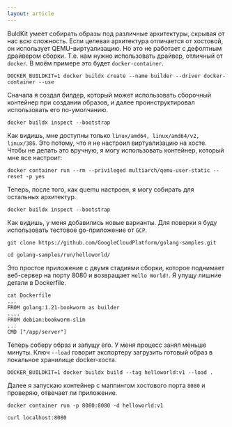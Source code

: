 ```yaml
---
layout: article
---
```


BuldKit умеет собирать образы под различные архитектуры, скрывая от нас всю сложность. Если целевая архитектура отличается от хостовой, он использует QEMU-виртуализацию. Но это не работает с дефолтным драйвером сборки. Т.е. нам нужно использовать драйвер, отличный от `docker`. В моём примере это будет `docker-container`.

```
DOCKER_BUILDKIT=1 docker buildx create --name builder --driver docker-container --use
```

Сначала я создал билдер, который может использовать сборочный контейнер при создании образов, и далее проинструктировал использовать его по-умолчанию.

```
docker buildx inspect --bootstrap
```

Как видишь, мне доступны только `linux/amd64, linux/amd64/v2, linux/386`. Это потому, что я не настроил виртуализацию на хосте. Чтобы не делать это вручную, я могу использовать контейнер, который мне все настроит:

```
docker container run --rm --privileged multiarch/qemu-user-static --reset -p yes
```

Теперь, после того, как quemu настроен, я могу собирать для остальных архитектур.

```
docker buildx inspect --bootstrap
```

Как видишь, у меня добавились новые варианты.
Для поверки я буду использовать тестовое go-приложение от `GCP`.

```
git clone https://github.com/GoogleCloudPlatform/golang-samples.git
```

```
cd golang-samples/run/helloworld/
```

Это простое приложение с двумя стадиями сборки, которое поднимает веб-сервер на порту 8080 и возвращает `Hello World!`. Я упущу лишние детали в Dockerfile.

```
cat Dockerfile
...
FROM golang:1.21-bookworm as builder
....
FROM debian:bookworm-slim
...
CMD ["/app/server"]
```

Теперь соберу образ и запущу его. У меня процесс занял меньше минуты. Ключ `--load` говорит экспортеру загрузить готовый образ в локальное хранилище docker-хоста.

```
DOCKER_BUILDKIT=1 docker buildx build --tag helloworld:v1 --load .
```

Далее я запускаю контейнер с маппингом хостового порта `8080` и проверяю, отвечает ли приложение.

```
docker container run -p 8080:8080 -d helloworld:v1
```

```
curl localhost:8080
```

